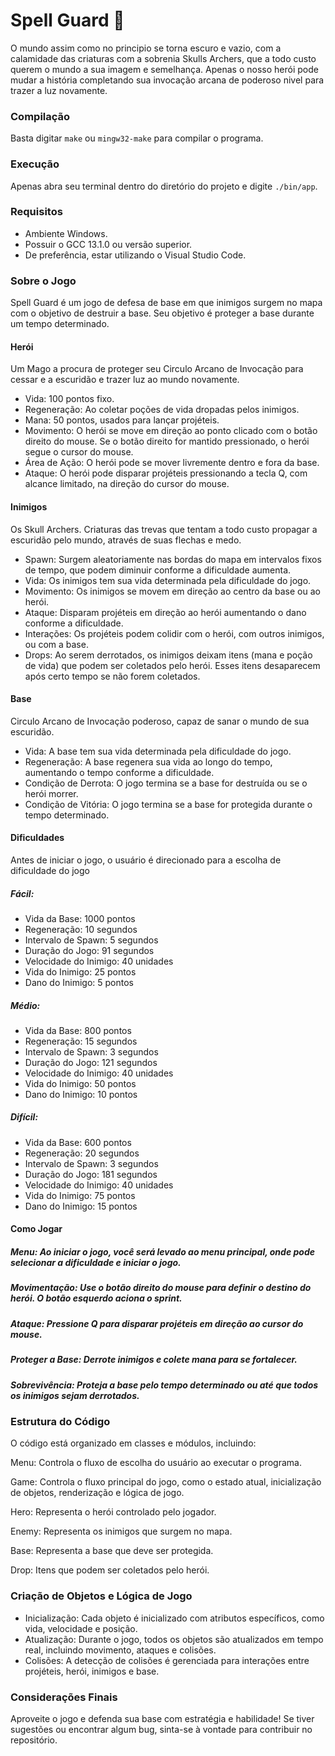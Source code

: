 # Spell Guard 🧙

O mundo assim como no principio se torna escuro e vazio, com a calamidade das criaturas com a sobrenia Skulls Archers, que a todo custo querem o mundo a sua imagem e semelhança.
Apenas o nosso herói pode mudar a história completando sua invocação arcana de poderoso nivel para trazer a luz novamente.

### Compilação
Basta digitar `make` ou `mingw32-make` para compilar o programa.

### Execução
Apenas abra seu terminal dentro do diretório do projeto e digite `./bin/app`.

### Requisitos
- Ambiente Windows.
- Possuir o GCC 13.1.0 ou versão superior.
- De preferência, estar utilizando o Visual Studio Code.

### Sobre o Jogo
Spell Guard é um jogo de defesa de base em que inimigos surgem no mapa com o objetivo de destruir a base. Seu objetivo é proteger a base durante um tempo determinado.

#### Herói
Um Mago a procura de proteger seu Circulo Arcano de Invocação para cessar e a escuridão e trazer luz ao mundo novamente.

- Vida: 100 pontos fixo.
- Regeneração: Ao coletar poções de vida dropadas pelos inimigos.
- Mana: 50 pontos, usados para lançar projéteis.
- Movimento: O herói se move em direção ao ponto clicado com o botão direito do mouse. Se o botão direito for mantido pressionado, o herói segue o cursor do mouse.
- Área de Ação: O herói pode se mover livremente dentro e fora da base.
- Ataque: O herói pode disparar projéteis pressionando a tecla Q, com alcance limitado, na direção do cursor do mouse.
#### Inimigos
Os Skull Archers. Criaturas das trevas que tentam a todo custo propagar a escuridão pelo mundo, através de suas flechas e medo.

- Spawn: Surgem aleatoriamente nas bordas do mapa em intervalos fixos de tempo, que podem diminuir conforme a dificuldade aumenta.
- Vida: Os inimigos tem sua vida determinada pela dificuldade do jogo.
- Movimento: Os inimigos se movem em direção ao centro da base ou ao herói.
- Ataque: Disparam projéteis em direção ao herói aumentando o dano conforme a dificuldade.
- Interações: Os projéteis podem colidir com o herói, com outros inimigos, ou com a base.
- Drops: Ao serem derrotados, os inimigos deixam itens (mana e poção de vida) que podem ser coletados pelo herói. Esses itens desaparecem após certo tempo se não forem coletados.
#### Base
Circulo Arcano de Invocação poderoso, capaz de sanar o mundo de sua escuridão.

- Vida: A base tem sua vida determinada pela dificuldade do jogo.
- Regeneração: A base regenera sua vida ao longo do tempo, aumentando o tempo conforme a dificuldade.
- Condição de Derrota: O jogo termina se a base for destruída ou se o herói morrer.
- Condição de Vitória: O jogo termina se a base for protegida durante o tempo determinado.
#### Dificuldades
Antes de iniciar o jogo, o usuário é direcionado para a escolha de dificuldade do jogo

##### Fácil:
- Vida da Base: 1000 pontos
- Regeneração: 10 segundos
- Intervalo de Spawn: 5 segundos
- Duração do Jogo: 91 segundos
- Velocidade do Inimigo: 40 unidades
- Vida do Inimigo: 25 pontos
- Dano do Inimigo: 5 pontos

##### Médio:
- Vida da Base: 800 pontos
- Regeneração: 15 segundos
- Intervalo de Spawn: 3 segundos
- Duração do Jogo: 121 segundos
- Velocidade do Inimigo: 40 unidades
- Vida do Inimigo: 50 pontos
- Dano do Inimigo: 10 pontos

##### Difícil:
- Vida da Base: 600 pontos
- Regeneração: 20 segundos
- Intervalo de Spawn: 3 segundos
- Duração do Jogo: 181 segundos
- Velocidade do Inimigo: 40 unidades
- Vida do Inimigo: 75 pontos
- Dano do Inimigo: 15 pontos

#### Como Jogar
##### Menu: Ao iniciar o jogo, você será levado ao menu principal, onde pode selecionar a dificuldade e iniciar o jogo.
##### Movimentação: Use o botão direito do mouse para definir o destino do herói. O botão esquerdo aciona o sprint.
##### Ataque: Pressione Q para disparar projéteis em direção ao cursor do mouse.
##### Proteger a Base: Derrote inimigos e colete mana para se fortalecer.
##### Sobrevivência: Proteja a base pelo tempo determinado ou até que todos os inimigos sejam derrotados.

### Estrutura do Código
O código está organizado em classes e módulos, incluindo:

Menu: Controla o fluxo de escolha do usuário ao executar o programa.

Game: Controla o fluxo principal do jogo, como o estado atual, inicialização de objetos, renderização e lógica de jogo.

Hero: Representa o herói controlado pelo jogador.

Enemy: Representa os inimigos que surgem no mapa.

Base: Representa a base que deve ser protegida.

Drop: Itens que podem ser coletados pelo herói.


### Criação de Objetos e Lógica de Jogo
- Inicialização: Cada objeto é inicializado com atributos específicos, como vida, velocidade e posição.
- Atualização: Durante o jogo, todos os objetos são atualizados em tempo real, incluindo movimento, ataques e colisões.
- Colisões: A detecção de colisões é gerenciada para interações entre projéteis, herói, inimigos e base.

### Considerações Finais
Aproveite o jogo e defenda sua base com estratégia e habilidade! Se tiver sugestões ou encontrar algum bug, sinta-se à vontade para contribuir no repositório.
